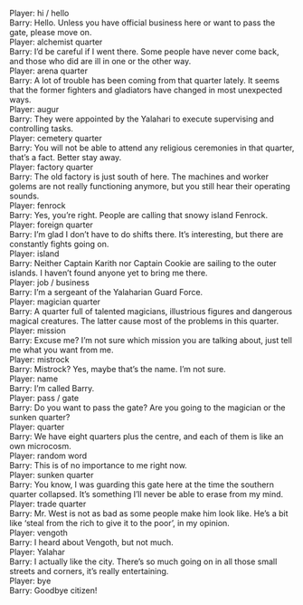 Player: hi / hello  
Barry: Hello. Unless you have official business here or want to pass the gate, please move on.  
Player: alchemist quarter  
Barry: I’d be careful if I went there. Some people have never come back, and those who did are ill in one or the other way.  
Player: arena quarter  
Barry: A lot of trouble has been coming from that quarter lately. It seems that the former fighters and gladiators have changed in most unexpected ways.  
Player: augur  
Barry: They were appointed by the Yalahari to execute supervising and controlling tasks.  
Player: cemetery quarter  
Barry: You will not be able to attend any religious ceremonies in that quarter, that’s a fact. Better stay away.  
Player: factory quarter  
Barry: The old factory is just south of here. The machines and worker golems are not really functioning anymore, but you still hear their operating sounds.  
Player: fenrock  
Barry: Yes, you’re right. People are calling that snowy island Fenrock.  
Player: foreign quarter  
Barry: I’m glad I don’t have to do shifts there. It’s interesting, but there are constantly fights going on.  
Player: island  
Barry: Neither Captain Karith nor Captain Cookie are sailing to the outer islands. I haven’t found anyone yet to bring me there.  
Player: job / business  
Barry: I’m a sergeant of the Yalaharian Guard Force.  
Player: magician quarter  
Barry: A quarter full of talented magicians, illustrious figures and dangerous magical creatures. The latter cause most of the problems in this quarter.  
Player: mission  
Barry: Excuse me? I’m not sure which mission you are talking about, just tell me what you want from me.  
Player: mistrock  
Barry: Mistrock? Yes, maybe that’s the name. I’m not sure.  
Player: name  
Barry: I’m called Barry.  
Player: pass / gate  
Barry: Do you want to pass the gate? Are you going to the magician or the sunken quarter?  
Player: quarter  
Barry: We have eight quarters plus the centre, and each of them is like an own microcosm.  
Player: random word  
Barry: This is of no importance to me right now.  
Player: sunken quarter  
Barry: You know, I was guarding this gate here at the time the southern quarter collapsed. It’s something I’ll never be able to erase from my mind.  
Player: trade quarter  
Barry: Mr. West is not as bad as some people make him look like. He’s a bit like ‘steal from the rich to give it to the poor’, in my opinion.  
Player: vengoth  
Barry: I heard about Vengoth, but not much.  
Player: Yalahar  
Barry: I actually like the city. There’s so much going on in all those small streets and corners, it’s really entertaining.  
Player: bye  
Barry: Goodbye citizen!  
